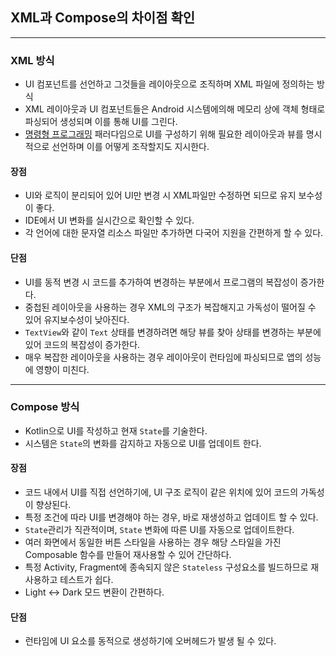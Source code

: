 ## XML과 Compose의 차이점 확인

---

### XML 방식
- UI 컴포넌트를 선언하고 그것들을 레이아웃으로 조직하며 XML 파일에 정의하는 방식  
- XML 레이아웃과 UI 컴포넌트들은 Android 시스템에의해 메모리 상에 객체 형태로 파싱되어 생성되며 이를 통해 UI를 그린다.
- [명령형 프로그래밍](용어.md#명령형-프로그래밍) 패러다임으로 UI를 구성하기 위해 필요한 레이아웃과 뷰를 명시적으로 선언하며 이를 어떻게 조작할지도 지시한다.

#### 장점
- UI와 로직이 분리되어 있어 UI만 변경 시 XML파일만 수정하면 되므로 유지 보수성이 좋다.
- IDE에서 UI 변화를 실시간으로 확인할 수 있다.
- 각 언어에 대한 문자열 리소스 파일만 추가하면 다국어 지원을 간편하게 할 수 있다.

#### 단점
- UI를 동적 변경 시 코드를 추가하여 변경하는 부분에서 프로그램의 복잡성이 증가한다.
- 중첩된 레이아웃을 사용하는 경우 XML의 구조가 복잡해지고 가독성이 떨어질 수 있어 유지보수성이 낮아진다.
- `TextView`와 같이 `Text` 상태를 변경하려면 해당 뷰를 찾아 상태를 변경하는 부분에 있어 코드의 복잡성이 증가한다.
- 매우 복잡한 레이아웃을 사용하는 경우 레이아웃이 런타임에 파싱되므로 앱의 성능에 영향이 미친다.

---

### Compose 방식
- Kotlin으로 UI를 작성하고 현재 `State`를 기술한다.
- 시스템은 `State`의 변화를 감지하고 자동으로 UI를 업데이트 한다.

#### 장점
- 코드 내에서 UI를 직접 선언하기에, UI 구조 로직이 같은 위치에 있어 코드의 가독성이 향상된다.
- 특정 조건에 따라 UI를 변경해야 하는 경우, 바로 재생성하고 업데이트 할 수 있다.
- `State`관리가 직관적이며, `State` 변화에 따른 UI를 자동으로 업데이트한다.
- 여러 화면에서 동일한 버튼 스타일을 사용하는 경우 해당 스타일을 가진 Composable 함수를 만들어 재사용할 수 있어 간단하다.
- 특정 Activity, Fragment에 종속되지 않은 `Stateless` 구성요소를 빌드하므로 재사용하고 테스트가 쉽다.
- Light ↔ Dark 모드 변환이 간편하다.

#### 단점
- 런타임에 UI 요소를 동적으로 생성하기에 오버헤드가 발생 될 수 있다.